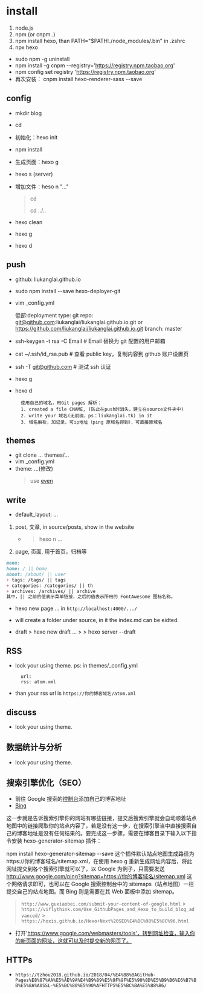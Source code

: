 # install

1. node.js
2. npm (or cnpm..)
3. npm install hexo, than PATH="$PATH:./node_modules/.bin" in .zshrc
4. npx hexo

- sudo npm -g uninstall
- npm install -g cnpm --registry='https://registry.npm.taobao.org'
- npm config set registry 'https://registry.npm.taobao.org'
- 再次安装： cnpm install hexo-renderer-sass --save

## config

- mkdir blog
- cd
- 初始化：hexo init
- npm install
- 生成页面：hexo g
- hexo s (server)
- 增加文件：heso n "..."

  > cd
  >
  > cd ../..

- hexo clean
- hexo g
- hexo d

## push

- github: liukanglai.github.io
- sudo npm install --save hexo-deployer-git
- vim \_config.yml

  低部:deployment
  type: git
  repo: git@github.com:liukanglai/liukanglai.github.io.git or https://github.com/liukanglai/liukanglai.github.io.git
  branch: master

- ssh-keygen -t rsa -C Email # Email 替换为 git 配置的用户邮箱
- cat ~/.ssh/id_rsa.pub # 查看 public key，复制内容到 github 账户设置页
- ssh -T git@github.com # 测试 ssh 认证

- hexo g
- hexo d

        使用自己的域名，用Git pages 解析：
        1. created a file CNAME, (防止在push时消失，建立在source文件夹中)
        2. write your 域名(无前缀，ps：liukanglai.tk) in it
        3. 域名解析，加记录，可ip地址（ping 原域名得到），可直接原域名

## themes

- git clone ... themes/...
- vim \_config.yml
- theme: ...(修改)
  > use [even](https://github.com/ahonn/hexo-theme-even)

## write

- default_layout: ...

1. post, 文章, in source/posts, show in the website

   - > hexo n ...

2. page, 页面, 用于首页，归档等

```markdown
menu:
home: / || home
about: /about/ || user
+ tags: /tags/ || tags
+ categories: /categories/ || th
+ archives: /archives/ || archive
其中，|| 之前的值表示菜单链接，之后的值表示所用的 FontAwesome 图标名称。
```

- hexo new page ... in `http://localhost:4000/.../`
- will create a folder under source, in it the index.md can be eidted.

- draft > hexo new draft ... > > hexo server --draft

## RSS

- look your using theme.
  ps: in themes/\_config.yml

      	url:
      	rss: atom.xml

- than your rss url is `https://你的博客域名/atom.xml`

## discuss

- look your using theme.

## 数据统计与分析

- look your using theme.

## 搜索引擎优化（SEO）

- 前往 Google 搜索的[控制台](https://search.google.com/search-console/not-verified?original_url=/search-console/ownership&original_resource_id)添加自己的博客地址
- [Bing](https://www.bing.com/toolbox/webmaster/)

这一步就是告诉搜索引擎你的网站有哪些链接，提交后搜索引擎就会自动顺着站点地图中的链接爬取你的站点内容了，若是没有这一步，在搜索引擎当中直接搜索自己的博客地址是没有任何结果的。要完成这一步骤，需要在博客目录下输入以下指令安装 hexo-generator-sitemap 插件：

npm install hexo-generator-sitemap --save
这个插件默认站点地图生成路径为 https://你的博客域名/sitemap.xml，在使用 hexo g 重新生成网址内容后，将此网址提交到各个搜索引擎就可以了，以 Google 为例子，只需要发送 http://www.google.com/ping?sitemap=https://你的博客域名/sitemap.xml 这个网络请求即可，也可以在 Google 搜索控制台中的 sitemaps（站点地图）一栏提交自己的站点地图。而 Bing 则是需要在其 Web 面板中添加 sitemap。

> `http://www.guxiaobei.com/submit-your-content-of-google.html` > `https://viflythink.com/Use_GithubPages_and_Hexo_to_build_blog_advanced/` > `https://hoxis.github.io/Hexo+Next%20SEO%E4%BC%98%E5%8C%96.html`

- 打开'https://www.google.com/webmasters/tools'，转到网址检查，输入你的新页面的网址，这就可以及时提交新的网页了。

## HTTPs

- `https://tzhou2018.github.io/2018/04/%E4%B8%BAGitHub-Pages%E8%87%AA%E5%AE%9A%E4%B9%89%E5%9F%9F%E5%90%8D%E5%B9%B6%E6%B7%BB%E5%8A%A0SSL-%E5%BC%80%E5%90%AFHTTPS%E5%BC%BA%E5%88%B6/`
